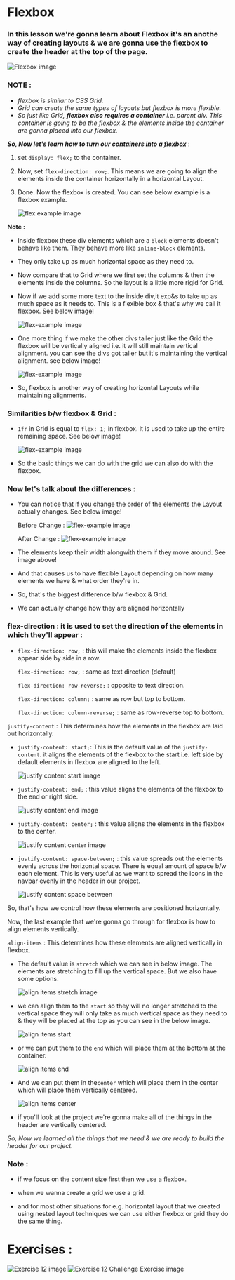 # Flexbox

### In this lesson we're gonna learn about Flexbox it's an anothe way of creating layouts & we are gonna use the flexbox to create the header at the top of the page.

![Flexbox image](https://sharkcoder.com/files/article/flex1.png)

### NOTE :

- _flexbox is similar to CSS Grid._
- _Grid can create the same types of layouts *but flexbox is more flexible*._
- _So just like Grid, **flexbox also requires a container** i.e. parent div. This container is going to be the flexbox & the elements inside the container are gonna placed into our flexbox._

**_So, Now let's learn how to turn our containers into a flexbox_** :

1. set `display: flex;` to the container.

2. Now, set `flex-direction: row;`. This means we are going to align the elements inside the container horizontally in a horizontal Layout.

3. Done. Now the flexbox is created. You can see below example is a flexbox example.

   ![flex example image](img/flex-example-1.png)

**Note :**

- Inside flexbox these div elements which are a `block` elements doesn't behave like them. They behave more like `inline-block` elements.

- They only take up as much horizontal space as they need to.

- Now compare that to Grid where we first set the columns & then the elements inside the columns. So the layout is a little more rigid for Grid.

- Now if we add some more text to the inside div,it exp&s to take up as much space as it needs to. This is a flexible box & that's why we call it flexbox. See below image!

  ![flex-example image](img/flex-example-2.png)

- One more thing if we make the other divs taller just like the Grid the flexbox will be vertically aligned i.e. it will still maintain vertical alignment. you can see the divs got taller but it's maintaining the vertical alignment. see below image!

  ![flex-example image](img/flex-example-3.png)

- So, flexbox is another way of creating horizontal Layouts while maintaining alignments.

### Similarities b/w flexbox & Grid :

- `1fr` in Grid is equal to `flex: 1;` in flexbox. it is used to take up the entire remaining space. See below image!

  ![flex-example image](img/flex-example-4.png)

- So the basic things we can do with the grid we can also do with the flexbox.

### Now let's talk about the differences :

- You can notice that if you change the order of the elements the Layout actually changes. See below image!

  Before Change :
  ![flex-example image](img/flex-example-5.png)

  After Change :
  ![flex-example image](img/flex-example-6.png)

- The elements keep their width alongwith them if they move around. See image above!

- And that causes us to have flexible Layout depending on how many elements we have & what order they're in.

- So, that's the biggest difference b/w flexbox & Grid.

- We can actually change how they are aligned horizontally

### **flex-direction : it is used to set the direction of the elements in which they'll appear :**

  - `flex-direction: row;` : this will make the elements inside the flexbox appear side by side in a row.

    `flex-direction: row;` : same as text direction (default)

    `flex-direction: row-reverse;` : opposite to text direction.

    `flex-direction: column;` : same as row but top to bottom.

    `flex-direction: column-reverse;` : same as row-reverse top to bottom.

`justify-content` : This determines how the elements in the flexbox are laid out horizontally.

  - `justify-content: start;`: This is the default value of the `justify-content`. it aligns the elements of the flexbox to the start i.e. left side by default elements in flexbox are aligned to the left.

    ![justify content start image](img/justify-content-start.png)

  - `justify-content: end;` : this value aligns the elements of the flexbox to the end or right side. 

    ![justify content end image](img/justify-content-end.png)

  - `justify-content: center;` : this value aligns the elements in the flexbox to the center.

    ![justify content center image](img/justify-content-center.png)

  - `justify-content: space-between;` : this value spreads out the elements evenly across the horizontal space. There is equal amount of space b/w each element.
  This is very useful as we want to spread the icons in the navbar evenly in the header in our project. 

    ![justify content space between](img/justify-content-space-between.png)

So, that's how we control how these elements are positioned horizontally.

Now, the last example that we're gonna go through for flexbox is how to align elements vertically. 

`align-items` : This determines how these elements are aligned vertically in flexbox. 

- The default value is `stretch` which we can see in below image. The elements are stretching to fill up the vertical space. But we also have some options. 

  ![align items stretch image](img/justify-content-space-between.png)

- we can align them to the `start` so they will no longer stretched to the vertical space they will only take as much vertical space as they need to & they will be placed at the top as you can see in the below image.

  ![align items start](img/align-items-start.png)

- or we can put them to the `end` which will place them at the bottom at the container.

  ![align items end](img/align-items-end.png)

- And we can put them in the`center` which will place them in the center which will place them vertically centered.

  ![align items center](img/align-items-center.png)

- if you'll look at the project we're gonna make all of the things in the header are vertically centered.

_So, Now we learned all the things that we need & we are ready to build the header for our project._

### Note :

- if we focus on the content size first then we use a flexbox.

- when we wanna create a grid we use a grid.

- and for most other situations for e.g. horizontal layout that we created using nested layout techniques we can use either flexbox or grid they do the same thing.

# Exercises :

![Exercise 12 image](img/exercise-12.png)
![Exercise 12 Challenge Exercise image](img/challenge-exercise-12.png)